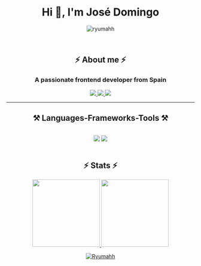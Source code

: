 <h1 align="center">Hi 👋, I'm José Domingo</h1>
<p align="center">
  <img src="https://komarev.com/ghpvc/?username=ryumahh&label=Number%20of%20Visitors&color=66ab6e&style=flat" alt="ryumahh">
</p>

<br/>

<h2 align="center">⚡ About me ⚡</h2>
<h3 align="center">A passionate frontend developer from Spain</h3>

<div align="center"> 
  <a href="mailto:jdcgcontact@gmail.com">
    <img src="https://img.shields.io/badge/Gmail-333333?style=for-the-badge&logo=gmail&logoColor=red" />
  </a>
  <a href="https://linkedin.com/in/josephgar" target="_blank">
    <img src="https://img.shields.io/badge/LinkedIn-0077B5?style=for-the-badge&logo=linkedin&logoColor=white"/>
  </a>
  <a href="https://salesp07.github.io" target="_blank">
     <img src="https://img.shields.io/badge/Portfolio-FF5722?style=for-the-badge&logo=todoist&logoColor=white"  /> <!-- sqlite, safari, google-chrome are other good icon options -->
  </a>
</div>

 <hr/>


<h2 align="center">⚒️ Languages-Frameworks-Tools ⚒️</h2>
<br/>
<div align="center">
    <img src="https://skillicons.dev/icons?i=react,bootstrap,html,css,vscode,laravel,github,figma,tailwind,git" />
    <img src="https://skillicons.dev/icons?i=nodejs,python,javascript,mongodb,java,mysql" /><br>
</div>

<br/>

<h2 align="center">⚡ Stats ⚡</h2>
<p align="center">
<a href="#">
  <img height="180em" src="https://github-readme-stats-eight-theta.vercel.app/api?username=Ryumahh&show_icons=true&theme=dark&include_all_commits=true&count_private=true"/>
  <img height="180em" src="https://github-readme-stats-eight-theta.vercel.app/api/top-langs/?username=Ryumahh&layout=compact&langs_count=8&theme=dark"/>
</a>
</p>

<p align="center">
  <a href="#">
<img align="center" src="https://github-readme-streak-stats.herokuapp.com/?user=Ryumahh&layout=compact&theme=dark" alt="Ryumahh" />
  </a>
</p>
